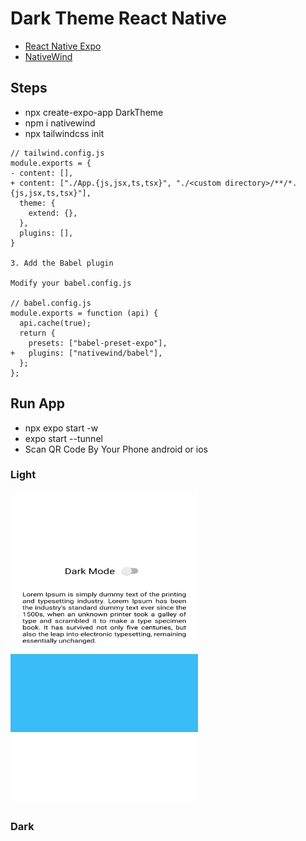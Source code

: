 # Dark Theme React Native

- [React Native Expo](https://reactnative.dev/)
- [NativeWind](https://www.nativewind.dev/quick-starts/expo)


## Steps

- npx create-expo-app DarkTheme
- npm i nativewind
- npx tailwindcss init
```
// tailwind.config.js
module.exports = {
- content: [],
+ content: ["./App.{js,jsx,ts,tsx}", "./<custom directory>/**/*.{js,jsx,ts,tsx}"],
  theme: {
    extend: {},
  },
  plugins: [],
}

3. Add the Babel plugin

Modify your babel.config.js

// babel.config.js
module.exports = function (api) {
  api.cache(true);
  return {
    presets: ["babel-preset-expo"],
+   plugins: ["nativewind/babel"],
  };
};
```

## Run App
- npx expo start -w
- expo start --tunnel
- Scan QR Code By Your Phone android or ios


### Light
<img src="light.jpg" style="width:300px; height:500px" alt="Light Mode">


### Dark
